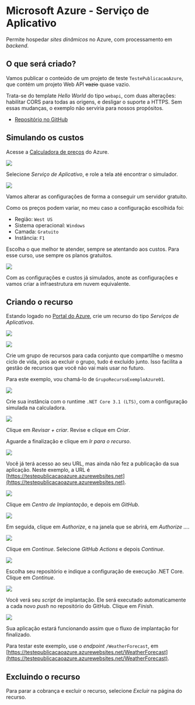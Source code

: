 # Microsoft Azure - Serviço de Aplicativo

Permite hospedar _sites dinâmicos_ no Azure, com processamento em _backend_.

## O que será criado?

Vamos publicar o conteúdo de um projeto de teste `TestePublicacaoAzure`, que contém um projeto Web API ~~vazio~~ quase vazio.

Trata-se do template _Hello World_ do tipo `webapi`, com duas alterações: habilitar CORS para todas as origens, e desligar o suporte a HTTPS. Sem essas mudanças, o exemplo não serviria para nossos propósitos.

- [Repositório no GitHub](https://github.com/ermogenes/TestePublicacaoAzure)

## Simulando os custos

Acesse a [Calculadora de preços](https://azure.microsoft.com/pt-br/pricing/calculator/) do Azure.

![](az-014.png)

Selecione _Serviço de Aplicativo_, e role a tela até encontrar o simulador.

![](az-015.png)

Vamos alterar as configurações de forma a conseguir um servidor gratuito.

Como os preços podem variar, no meu caso a configuração escolhida foi:

- Região: `West US`
- Sistema operacional: `Windows`
- Camada: `Gratuito`
- Instância: `F1`

Escolha o que melhor te atender, sempre se atentando aos custos. Para esse curso, use sempre os planos gratuitos.

![](az-016.png)

Com as configurações e custos já simulados, anote as configurações e vamos criar a infraestrutura em nuvem equivalente.

## Criando o recurso

Estando logado no [Portal do Azure](https://portal.azure.com/), crie um recurso do tipo _Serviços de Aplicativos_.

![](az-013.png)

![](az-017.png)

Crie um grupo de recursos para cada conjunto que compartilhe o mesmo ciclo de vida, pois ao excluir o grupo, tudo é excluído junto. Isso facilita a gestão de recursos que você não vai mais usar no futuro.

Para este exemplo, vou chamá-lo de `GrupoRecursoExemploAzure01`.

![](az-018.png)

Crie sua instância com o runtime `.NET Core 3.1 (LTS)`, com a configuração simulada na calculadora.

![](az-033.png)

Clique em _Revisar + criar_. Revise e clique em _Criar_.

Aguarde a finalização e clique em _Ir para o recurso_.

![](az-034.png)

Você já terá acesso ao seu URL, mas ainda não fez a publicação da sua aplicação. Neste exemplo, a URL é [https://testepublicacaoazure.azurewebsites.net](https://testepublicacaoazure.azurewebsites.net).

![](az-035.png)

Clique em _Centro de Implantação_, e depois em _GitHub_.

![](az-036.png)

Em seguida, clique em _Authorize_, e na janela que se abrirá, em _Authorize ..._.

![](az-037.png)

Clique em _Continue_. Selecione _GitHub Actions_ e depois _Continue_.

![](az-038.png)

Escolha seu repositório e indique a configuração de execução .NET Core. Clique em _Continue_.

![](az-039.png)

Você verá seu _script_ de implantação. Ele será executado automaticamente a cada novo _push_ no repositório do GitHub. Clique em _Finish_.

![](az-040.png)

Sua aplicação estará funcionando assim que o fluxo de implantação for finalizado.

Para testar este exemplo, use o _endpoint_ `/WeatherForecast`, em [https://testepublicacaoazure.azurewebsites.net/WeatherForecast](https://testepublicacaoazure.azurewebsites.net/WeatherForecast).

## Excluindo o recurso

Para parar a cobrança e excluir o recurso, selecione _Excluir_ na página do recurso.
